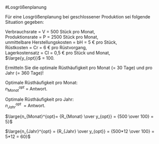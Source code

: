 #Losgrößenplanung 

Für eine Losgrößenplanung bei geschlossener Produktion sei folgende Situation gegeben:

Verbrauchsrate = V = 500 Stück pro Monat,  
Produktionsrate = P = 2500 Stück pro Monat,  
unmittelbare Herstellungskosten = bH = 5 € pro Stück,  
Rüstkosten = Cr = 6 € pro Rüstvorgang,  
Lagerkostensatz = Cl = 0,5 € pro Stück und Monat,  
$\large{y_{opt}}$ = 100.  

Ermitteln Sie die optimale Rüsthäufigkeit pro Monat (= 30 Tage) und pro Jahr (= 360 Tage)!

Optimale Rüsthäufigkeit pro Monat:  
$n_{Monat}^{opt}$ = Antwort.  

Optimale Rüsthäufigkeit pro Jahr:  
$n_{Jahr}^{opt}$  = Antwort.  

$\large{n_{Monat}^{opt}= {R_{Monat} \over y_{opt}} = {500 \over 100} = 5}$

$\large{n_{Jahr}^{opt} = {R_{Jahr} \over y_{opt}} = {500*12 \over 100} = 5*12 = 60}$


